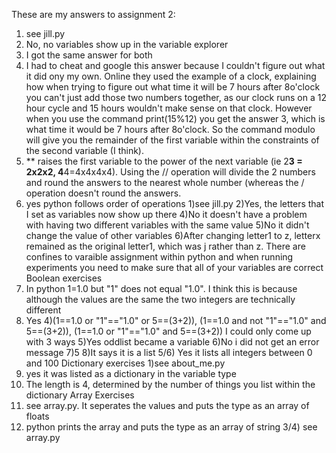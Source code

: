 These are my answers to assignment 2:
  1) see jill.py
  2) No, no variables show up in the variable explorer
  1) I got the same answer for both
  2) I had to cheat and google this answer because I couldn't figure out what it did ony my own. Online they used the example of a clock, explaining how when trying to figure out what time it will be 7 hours after 8o'clock you can't just add those two numbers together, as our clock runs on a 12 hour cycle and 15 hours wouldn't make sense on that clock.  However when you use the command print(15%12) you get the answer 3, which is what time it would be 7 hours after 8o'clock. So the command modulo will give you the remainder of the first variable within the constraints of the second variable (I think).
  3) ** raises the first variable to the power of the next variable (ie 2**3 = 2x2x2, 4**4=4x4x4x4).  Using the // operation will divide the 2 numbers and round the answers to the nearest whole number (whereas the / operation doesn't round the answers.
  4) yes python follows order of operations
  1)see jill.py
  2)Yes, the letters that I set as variables now show up there
  4)No it doesn't have a problem with having two different variables with the same value
  5)No it didn't change the value of other variables
  6)After changing letter1 to z, letterx remained as the original letter1, which was j rather than z.  There are confines to varaible assignment within python and when running experiments you need to make sure that all of your variables are correct
Boolean exercises
  1) In python 1=1.0 but "1" does not equal "1.0". I think this is because although the values are the same the two integers are technically different
  2) Yes
  4)(1==1.0 or "1"=="1.0" or 5==(3+2)), (1==1.0 and not "1"=="1.0" and 5==(3+2)), (1==1.0 or "1"=="1.0" and 5==(3+2)) I could only come up with 3 ways 
  5)Yes oddlist became a variable
  6)No i did not get an error message
  7)5
  8)It says it is a list
  5/6) Yes it lists all integers between 0 and 100
Dictionary exercises
  1)see about_me.py
  2) yes it was listed as a dictionary in the variable type
  3) The length is 4, determined by the number of things you list within the dictionary
Array Exercises
  1) see array.py. It seperates the values and puts the type as an array of floats
  2) python prints the array and puts the type as an array of string
  3/4) see array.py
  
  

  
  
  
